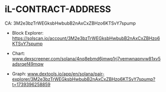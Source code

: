 # iL-CONTRACT-ADDRESS
CA: 3M2e3bzTrWEGksbHwbubB2nAxCxZBHzo6KTSvY7spump

* Block Explorer: https://solscan.io/account/3M2e3bzTrWEGksbHwbubB2nAxCxZBHzo6KTSvY7spump

* Chart: www.dexscreener.com/solana/4nq8ebmd6jmwp1rj7vemwnapnvw81xv5adsrqef49mqw
  
* Graph: www.dextools.io/app/en/solana/pair-explorer/3M2e3bzTrWEGksbHwbubB2nAxCxZBHzo6KTSvY7spump?t=1739396258859
